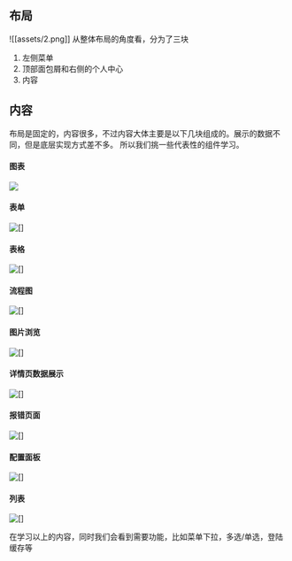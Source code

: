 ## 布局

![[assets/2.png]]
从整体布局的角度看，分为了三块

1.  左侧菜单
2.  顶部面包屑和右侧的个人中心
3.  内容

## 内容

布局是固定的，内容很多，不过内容大体主要是以下几块组成的。展示的数据不同，但是底层实现方式差不多。
所以我们挑一些代表性的组件学习。

#### 图表

![](./assets/3.png)

#### 表单

![[]](./assets/4.png)

#### 表格

![[]](./assets/5.png)

#### 流程图

![[]](./assets/6.png)

#### 图片浏览

![[]](./assets/7.png)

#### 详情页数据展示

![[]](./assets/8.png)

#### 报错页面

![[]](./assets/9.png)

#### 配置面板

![[]](./assets/10.png)

#### 列表

![[]](./assets/11.png)

在学习以上的内容，同时我们会看到需要功能，比如菜单下拉，多选/单选，登陆缓存等
